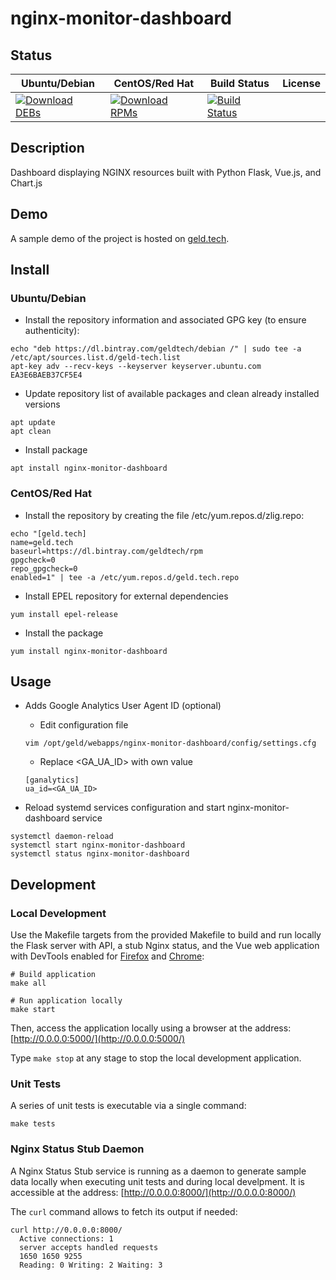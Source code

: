 # nginx-monitor-dashboard

## Status

<table>
    <thead>
      <tr class="table">
        <th>Ubuntu/Debian</th>
        <th>CentOS/Red Hat</th>
        <th>Build Status</th>
        <th>License</th>
      </tr>
    </thead>
    <tbody class="odd">
      <tr>
        <td>
            <a href="https://bintray.com/geldtech/debian/nginx-monitor-dashboard#files">
                <img src="https://api.bintray.com/packages/geldtech/debian/nginx-monitor-dashboard/images/download.svg" alt="Download DEBs">
            </a>
        </td>
        <td>
            <a href="https://bintray.com/geldtech/rpm/nginx-monitor-dashboard#files">
                <img src="https://api.bintray.com/packages/geldtech/rpm/nginx-monitor-dashboard/images/download.svg" alt="Download RPMs">
            </a>
        </td>
        <td>
            <a href="https://travis-ci.org/geld-tech/nginx-monitor-dashboard">
                <img src="https://travis-ci.org/geld-tech/nginx-monitor-dashboard.svg?branch=master" alt="Build Status">
            </a>
        </td>
        <td>
            <a href="https://opensource.org/licenses/Apache-2.0">
                <img src="https://img.shields.io/badge/License-Apache%202.0-blue.svg" alt="">
            </a>
        </td>
      </tr>
    </tbody>
</table>


## Description
Dashboard displaying NGINX resources built with Python Flask, Vue.js, and Chart.js


## Demo

A sample demo of the project is hosted on <a href="http://geld.tech">geld.tech</a>.


## Install

### Ubuntu/Debian

* Install the repository information and associated GPG key (to ensure authenticity):
```
echo "deb https://dl.bintray.com/geldtech/debian /" | sudo tee -a /etc/apt/sources.list.d/geld-tech.list
apt-key adv --recv-keys --keyserver keyserver.ubuntu.com EA3E6BAEB37CF5E4
```

* Update repository list of available packages and clean already installed versions
```
apt update
apt clean
```

* Install package
```
apt install nginx-monitor-dashboard
```

### CentOS/Red Hat

* Install the repository by creating the file /etc/yum.repos.d/zlig.repo:

```
echo "[geld.tech]
name=geld.tech
baseurl=https://dl.bintray.com/geldtech/rpm
gpgcheck=0
repo_gpgcheck=0
enabled=1" | tee -a /etc/yum.repos.d/geld.tech.repo
```

* Install EPEL repository for external dependencies
```
yum install epel-release
```

* Install the package
```
yum install nginx-monitor-dashboard
```


## Usage

* Adds Google Analytics User Agent ID (optional)
  * Edit configuration file
  ```
  vim /opt/geld/webapps/nginx-monitor-dashboard/config/settings.cfg
  ```

  * Replace <GA_UA_ID> with own value
  ```
  [ganalytics]
  ua_id=<GA_UA_ID>
  ```

* Reload systemd services configuration and start nginx-monitor-dashboard service
```
systemctl daemon-reload
systemctl start nginx-monitor-dashboard
systemctl status nginx-monitor-dashboard
```


## Development

### Local Development

Use the Makefile targets from the provided Makefile to build and run locally the Flask server with API, a stub Nginx status, and the Vue web application with DevTools enabled for [Firefox](https://addons.mozilla.org/en-US/firefox/addon/vue-js-devtools/) and [Chrome](https://chrome.google.com/webstore/detail/vuejs-devtools/nhdogjmejiglipccpnnnanhbledajbpd):

```
# Build application
make all

# Run application locally
make start
```
Then, access the application locally using a browser at the address: [http://0.0.0.0:5000/](http://0.0.0.0:5000/)

Type `make stop` at any stage to stop the local development application.


### Unit Tests

A series of unit tests is executable via a single command:

```
make tests
```


### Nginx Status Stub Daemon

A Nginx Status Stub service is running as a daemon to generate sample data locally when executing unit tests and during local develpment. It is accessible at the address: [http://0.0.0.0:8000/](http://0.0.0.0:8000/)

The `curl` command allows to fetch its output if needed:

```
curl http://0.0.0.0:8000/
  Active connections: 1
  server accepts handled requests
  1650 1650 9255
  Reading: 0 Writing: 2 Waiting: 3
```
